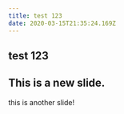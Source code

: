 ```yaml
---
title: test 123
date: 2020-03-15T21:35:24.169Z
---
```

test 123
  ---
  This is a new slide.
  ---
  this is another slide!